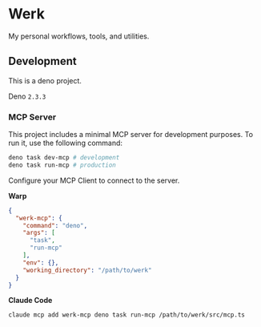 # Werk

My personal workflows, tools, and utilities.

## Development

This is a deno project.

Deno `2.3.3`

### MCP Server

This project includes a minimal MCP server for development purposes. To run it, use the following command:

```bash
deno task dev-mcp # development
deno task run-mcp # production
```

Configure your MCP Client to connect to the server.

**Warp**
```json
{
  "werk-mcp": {
    "command": "deno",
    "args": [
      "task",
      "run-mcp"
    ],
    "env": {},
    "working_directory": "/path/to/werk"
  }
}
```

**Claude Code**
```shell
claude mcp add werk-mcp deno task run-mcp /path/to/werk/src/mcp.ts
```
